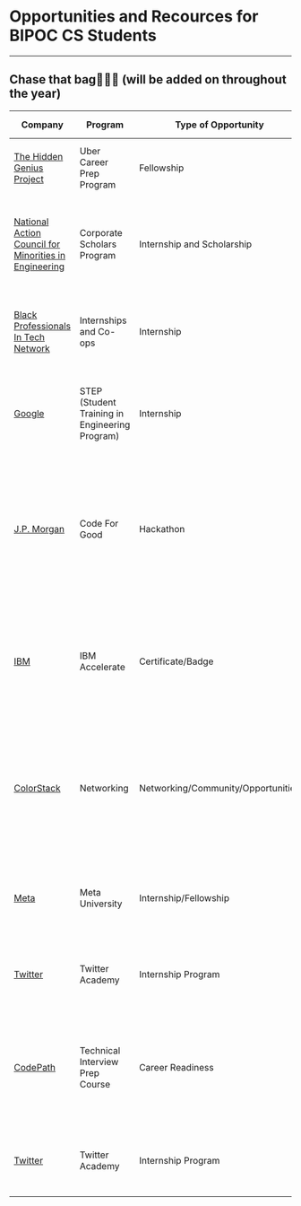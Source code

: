 # Opportunities and Recources for BIPOC CS Students 

---




## Chase that bag👨🏿‍💻 (will be added on throughout the year)


| Company | Program |Type of Opportunity| Notes/Extra Comments|Deadline|
|-|-|-|-|-|
|[The Hidden Genius Project](https://www.hiddengeniusproject.org/ubercareerprep/) |Uber Career Prep Program| Fellowship| Typically due in Winter; program started in Feburary last year| N/a|
|[National Action Council for Minorities in Engineering](https://www.nacme.org/scholarships) |Corporate Scholars Program| Internship and Scholarship| $5k scholarship award that comes with a paid internship. They have apps for a ton of companies. All of them due on same date.| Nov. 15th 2022|
|[Black Professionals In Tech Network](https://www.bptn.com/jobs/internships-and-co-ops-with-bptn-partners-156/?matador-apply=complete) |Internships and Co-ops| Internship| All you have to do is attatch your email and resume to do the app. Kind of like a resume book. Based in Canada.| N/a|
|[Google](https://buildyourfuture.withgoogle.com/programs/step) |STEP (Student Training in Engineering Program)| Internship|App for this upcoming year isn't up yet. Should open up soon. This [link](https://candor.co/articles/career-paths/how-to-land-a-google-step-internship) has recources to help with the app.| N/a|
|[J.P. Morgan](https://jpmc.fa.oraclecloud.com/hcmUI/CandidateExperience/en/sites/CX_1001/job/210325710) |Code For Good| Hackathon|If you do well in the hackathon, they might just recruit you into the internship right then and there (I've been told this by multiple recruiters). Event happens in the fall and is a 24 hour event.| Nov. 11 2022|
|[IBM](https://www.ibm.com/employment/accelerate/) |IBM Accelerate| Certificate/Badge|Targeted towards underrepresented groups in their 1st or 2nd year. My guess is if you earn the credential, it's a bonus when applying for the internship.| It opens around Janurary|
|[ColorStack](https://www.colorstack.org/students) |Networking| Networking/Community/Opportunities|Fantastic company created to give Black and Latinx students a hub for other opportunites and peer review and just general advise. They have a slack that is super beneficial to join.|N/a|
|[Meta](https://www.metacareers.com/careerprograms/pathways/metauniversity) |Meta University| Internship/Fellowship|Targeted towards historically underrepresented groups. Application has a 70-minute coding challenge.|Opening soon|
|[Twitter](https://twitteracademy21.splashthat.com/) |Twitter Academy| Internship Program |Targeted towards historically underrepresented groups in their second year of CS!|Opening in Oct./Nov.|
|[CodePath](https://apply.codepath.com/cohorts/interview-prep-fall-2022/versions/student/) |Technical Interview Prep Course|Career Readiness |A very useful tool to craft your interview and technical skills. They aslo have a [mentorship](https://www.codepath.org/career-services/mentorship?hsLang=en) to help navigate your tech career path. Targeted to POC's.|Aug. 21st 2022 for course, N/A for mentorship|
|[Twitter](https://twitteracademy21.splashthat.com/) |Twitter Academy| Internship Program |Targeted towards historically underrepresented groups in their second year of CS!|Opening in Oct./Nov.|




